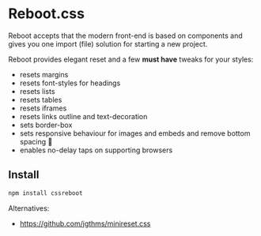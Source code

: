 # Reboot.css

Reboot accepts that the modern front-end is based on components
and gives you one import (file) solution for starting a new project.

Reboot provides elegant reset and a few **must have** tweaks for your styles:
- resets margins
- resets font-styles for headings
- resets lists
- resets tables
- resets iframes
- resets links outline and text-decoration
- sets border-box
- sets responsive behaviour for images and embeds and remove bottom spacing 🚀
- enables no-delay taps on supporting browsers

## Install

```sh
npm install cssreboot
```

Alternatives:
- https://github.com/jgthms/minireset.css
